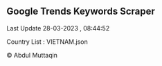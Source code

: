 

## Google Trends Keywords Scraper 
 
Last Update 28-03-2023 , 08:44:52

Country List :
VIETNAM.json



© Abdul Muttaqin 
